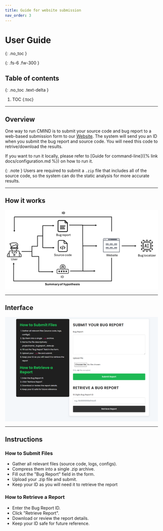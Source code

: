 ```yaml
---
title: Guide for website submission
nav_order: 3
---
```


# User Guide
{: .no_toc }

{: .fs-6 .fw-300 }

## Table of contents
{: .no_toc .text-delta }

1. TOC
{:toc}

---

## Overview
One way to run CMIND is to submit your source code and bug report to a web-based submission form to our [Website](http://172.237.148.235/). The system will send you an ID when you submit the bug report and source code. You will need this code to retrive/download the results. 

If you want to run it locally, please refer to [Guide for command-line]({% link docs/configuration.md %}) on how to run it. 

{: .note }
Users are required to submit a `.zip` file that includes all of the source code, so the system can do the static analysis for more accurate results.

---
## How it works

![flow chart](/assets/images/flow.png)

---

## Interface
![Bug Localizer Logo](/assets/images/interface.png)

---


## Instructions
### How to Submit Files
- Gather all relevant files (source code, logs, configs).
- Compress them into a single .zip archive.
- Fill out the "Bug Report" field in the form.
- Upload your .zip file and submit.
- Keep your ID as you will need it to retrieve the report

### How to Retrieve a Report
- Enter the Bug Report ID.
- Click "Retrieve Report".
- Download or review the report details.
- Keep your ID safe for future reference.
